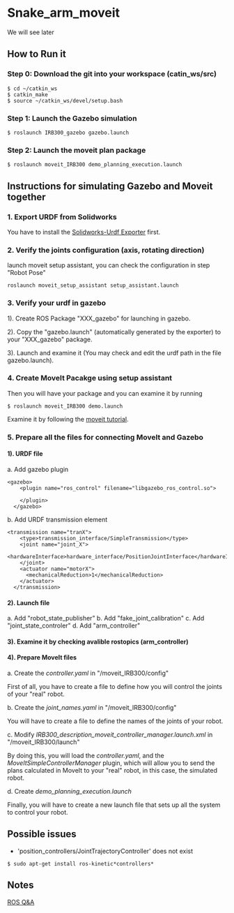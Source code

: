 # Snake_arm_moveit
We will see later

## How to Run it
### Step 0: Download the git into your workspace (catin_ws/src)
```
$ cd ~/catkin_ws
$ catkin_make
$ source ~/catkin_ws/devel/setup.bash
```
### Step 1: Launch the Gazebo simulation
```
$ roslaunch IRB300_gazebo gazebo.launch
```
### Step 2: Launch the moveit plan package
```
$ roslaunch moveit_IRB300 demo_planning_execution.launch
```

## Instructions for simulating Gazebo and Moveit together
### 1. Export URDF from Solidworks
You have to install the [Solidworks-Urdf Exporter](http://wiki.ros.org/sw_urdf_exporter) first.

### 2. Verify the joints configuration (axis, rotating direction)
launch moveit setup assistant, you can check the configuration in step "Robot Pose"
```
roslaunch moveit_setup_assistant setup_assistant.launch
```
### 3. Verify your urdf in gazebo
1). Create ROS Package "XXX_gazebo" for launching in gazebo.

2). Copy the "gazebo.launch" (automatically generated by the exporter) to your "XXX_gazebo" package.

3). Launch and examine it (You may check and edit the urdf path in the file gazebo.launch).

### 4. Create MoveIt Pacakge using setup assistant
Then you will have your package and you can examine it by running
```
$ roslaunch moveit_IRB300 demo.launch
```
Examine it by following the [moveit tutorial](http://docs.ros.org/kinetic/api/moveit_tutorials/html/doc/quickstart_in_rviz/quickstart_in_rviz_tutorial.html#getting-started).

### 5. Prepare all the files for connecting MoveIt and Gazebo
#### 1). URDF file
a. Add gazebo plugin
```
<gazebo>
    <plugin name="ros_control" filename="libgazebo_ros_control.so">
      
    </plugin>
  </gazebo>
``` 
b. Add URDF transmission element
```
<transmission name="tranX">
    <type>transmission_interface/SimpleTransmission</type>
    <joint name="joint_X">
      <hardwareInterface>hardware_interface/PositionJointInterface</hardwareInterface>
    </joint>
    <actuator name="motorX">
      <mechanicalReduction>1</mechanicalReduction>
    </actuator>
  </transmission>
```
#### 2). Launch file
a. Add "robot_state_publisher"
b. Add "fake_joint_calibration"
c. Add "joint_state_controler"
d. Add "arm_controller"

#### 3). Examine it by checking avalible rostopics (arm_controller)

#### 4). Prepare MoveIt files
a. Create the *controller.yaml* in "/moveit_IRB300/config"

First of all, you have to create a file to define how you will control the joints of your "real" robot.

b. Create the *joint_names.yaml* in "/moveit_IRB300/config"

You will have to create a file to define the names of the joints of your robot.

c. Modify *IRB300_description_moveit_controller_manager.launch.xml* in "/moveit_IRB300/launch"

By doing this, you will load the *controller.yaml*, and the *MoveItSimpleControllerManager* plugin, which will allow you to send the plans calculated in MoveIt to your "real" robot, in this case, the simulated robot.

d. Create *demo_planning_execution.launch*

Finally, you will have to create a new launch file that sets up all the system to control your robot. 


## Possible issues

* 'position_controllers/JointTrajectoryController' does not exist
```
$ sudo apt-get install ros-kinetic*controllers*
```

## Notes
[ROS Q&A](https://www.youtube.com/watch?v=j6bBxfD_bYs&t=1156s)
